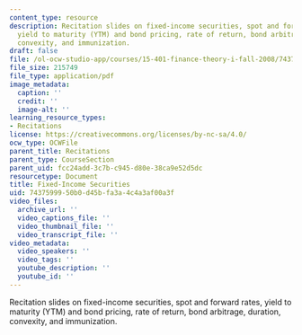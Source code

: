 ```yaml
---
content_type: resource
description: Recitation slides on fixed-income securities, spot and forward rates,
  yield to maturity (YTM) and bond pricing, rate of return, bond arbitrage, duration,
  convexity, and immunization.
draft: false
file: /ol-ocw-studio-app/courses/15-401-finance-theory-i-fall-2008/7437599950b0d45bfa3a4c4a3af00a3f_MIT15_401F08_rec02.pdf
file_size: 215749
file_type: application/pdf
image_metadata:
  caption: ''
  credit: ''
  image-alt: ''
learning_resource_types:
- Recitations
license: https://creativecommons.org/licenses/by-nc-sa/4.0/
ocw_type: OCWFile
parent_title: Recitations
parent_type: CourseSection
parent_uid: fcc24add-3c7b-c945-d80e-38ca9e52d5dc
resourcetype: Document
title: Fixed-Income Securities
uid: 74375999-50b0-d45b-fa3a-4c4a3af00a3f
video_files:
  archive_url: ''
  video_captions_file: ''
  video_thumbnail_file: ''
  video_transcript_file: ''
video_metadata:
  video_speakers: ''
  video_tags: ''
  youtube_description: ''
  youtube_id: ''
---
```

Recitation slides on fixed-income securities, spot and forward rates, yield to maturity (YTM) and bond pricing, rate of return, bond arbitrage, duration, convexity, and immunization.